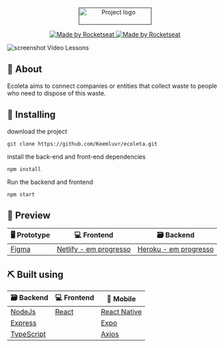 <p align="center">
  <a href="" rel="noopener">
 <img width=170px height=40px src="https://github.com/Keemluvr/ecoleta/blob/master/front-end-react/src/assets/logo.svg" alt="Project logo"></a>
</p>


<p align="center">
  <a href="https://rocketseat.com.br">
    <img alt="Made by Rocketseat" src="https://img.shields.io/badge/made%20by-Rocketseat-%237519C1">
  </a>
  <a href="https://rocketseat.com.br">
    <img alt="Made by Rocketseat" src="https://img.shields.io/badge/NLW-1.0-blueviolet">
  </a>
</p> 

![screenshot Video Lessons](https://i.imgur.com/Se30MI7.png)


## 📝 About <a name = "about"></a>

Ecoleta aims to connect companies or entities that collect waste to people who need to dispose of this waste.

## 🏁 Installing <a name = "getting_started"></a>

download the project
```
git clone https://github.com/Keemluvr/ecoleta.git
```

install the back-end and front-end dependencies
```
npm install
```

Run the backend and frontend
```
npm start
```

## 🚀 Preview <a name = "deployment"></a>

🖥 Prototype                       | 💻 Frontend                           | 🗃 Backend
---------------------------------- | -------------------------------------- | -----------------------------------------
[Figma](https://www.figma.com/file/1SxgOMojOB2zYT0Mdk28lB/Ecoleta?node-id=136%3A548)   | [Netlify - em progresso](#)     | [Heroku - em progresso](#)

## ⛏️ Built using <a name = "built_using"></a>

🗃 Backend                            | 💻 Frontend                               | 📱 Mobile
------------------------------------- | -------------------------------------- | -----------------------------------------
[NodeJs](https://nodejs.org/en/)      | [React](https://pt-br.reactjs.org)     | [React Native](https://reactnative.dev)
[Express](https://expressjs.com/)     |                                        | [Expo](https://expo.io)
[TypeScript](https://www.typescriptlang.org)|                                  | [Axios](https://github.com/axios/axios)
   
